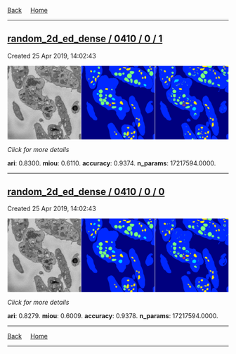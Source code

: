 
[Back](..)&nbsp;&nbsp;&nbsp;&nbsp;&nbsp;[Home](https://leapmanlab.github.io/snapshots)

---

<div class="summary"><a href="1"><h2>random_2d_ed_dense / 0410 / 0 / 1</h2></a><p>Created 25 Apr 2019, 14:02:43
</p><a href="1"><img src="1/media/summary.png" align="center"></a><p>
<i>Click for more details</i>
</p></div>

**ari**: 0.8300. **miou**: 0.6110. **accuracy**: 0.9374. **n_params**: 17217594.0000. 

---

<div class="summary"><a href="0"><h2>random_2d_ed_dense / 0410 / 0 / 0</h2></a><p>Created 25 Apr 2019, 14:02:43
</p><a href="0"><img src="0/media/summary.png" align="center"></a><p>
<i>Click for more details</i>
</p></div>

**ari**: 0.8279. **miou**: 0.6009. **accuracy**: 0.9378. **n_params**: 17217594.0000. 

---

[Back](..)&nbsp;&nbsp;&nbsp;&nbsp;&nbsp;[Home](https://leapmanlab.github.io/snapshots)

---